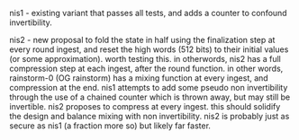 nis1 - existing variant that passes all tests, and adds a counter to confound invertibility.

nis2 - new proposal to fold the state in half using the finalization step at every round ingest, and reset the high words (512 bits) to their initial values (or some approximation). worth testing this. in otherwords, nis2 has a full compression step at each ingest, after the round function. in other words, rainstorm-0 (OG rainstorm) has a mixing function at every ingest, and compression at the end. nis1 attempts to add some pseudo non invertibility through the use of a chained counter which is thrown away, but may still be invertible. nis2 proposes to compress at every ingest. this should solidify the design and balance mixing with non invertibility. nis2 is probably just as secure as nis1 (a fraction more so) but likely far faster.




